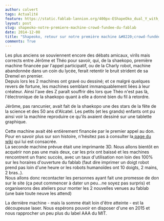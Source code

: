 ```yaml
---
author: colvert
tags: Actualité
feature: https://static.fablab-lannion.org/400px-EShapeOko_dual_Y_with_LXP.jpg
layout: post
slug: shapeoko-notre-premiere-machine-crowd-fundee-du-fablab
date: 2014-12-08
title: "Shapeoko, retour sur notre première machine &#8220;crowd-fundée&#8221;"
comments: True
---
```

Les plus anciens se souviennent encore des débats amicaux, virils mais
corrects entre Jérôme et Théo pour savoir, qui, de la shaekopo, première
machine financée par l'appel participatif, ou de la Charly robot, machine
abandonnée dans un coin du lycée, ferait retentir le bruit strident de sa
Dremel en premier.  
Depuis lors les 2 machines ont gravé ou dessiné; et ce malgré quelques revers
de fortune, les machines semblant immanquablement liées à leur créateur. Ainsi
l'axe des Z paraît souffrir dès lors que Théo n'est pas là, l'électronique de
la shaekopo quant à elle a donné bien du fil à retordre.

Jérôme, pas rancunier, avait fait de la shaekopo une des stars de la fête de
la science et des 50 ans d'Alcatel. Les petits (et les grands) enfants ont pu
ainsi voir la machine reproduire ce qu'ils avaient dessiné sur une tablette
graphique.

Cette machine avait été entièrement financée par le premier appel au don. Pour
en savoir plus sur son histoire, n'hésitez pas à consulter la[ page du
wiki](http://fablab-lannion.org/wiki/index.php?title=Shapeoko) qui lui est
consacrée.  
La seconde machine prévue était une imprimante 3D. Nous allons bientôt en
acquérir non pas une mais deux, car les prix ont baissé et les machines
rencontrent un franc succès, avec un taux d'utilisation non loin des 100% sur
les horaires d'ouverture du fablab (faut dire imprimer un doigt robot prend
pas loin d'une heure or les robots humanoïdes ont 10 doigts, 2 mains, 2
bras..).  
Nous allons donc recontacter les personnes ayant fait une promesse de don sur
le site (ça peut commencer à dater un peu…ne soyez pas surpris) et
organiserons des ateliers pour monter les 2 nouvelles venues au fablab (une
baie toute neuve les attend)

La dernière machine - mais la somme était loin d'être atteinte - est la
découpeuse laser. Nous espérons pouvoir en disposer d'une en 2015 et nous
rapprocher un peu plus du label AAA du MIT.


